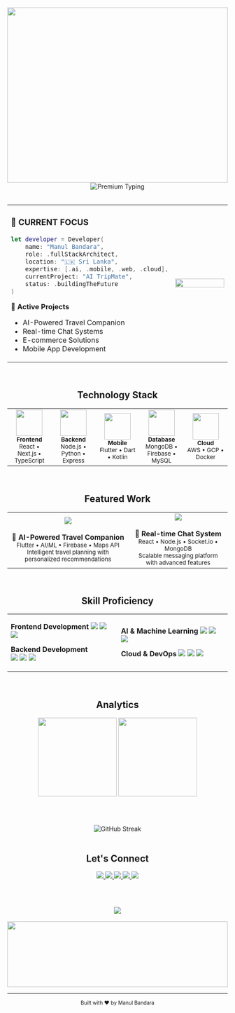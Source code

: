 # 

<div align="center">

<!-- Ultra-Modern Glassmorphism Header -->
<img width="100%" height="400" src="https://capsule-render.vercel.app/api?type=slice&color=gradient&customColorList=14,18,20,24,27&height=400&section=header&text=MANUL%20BANDARA&fontSize=60&fontColor=ffffff&animation=blinking&fontAlignY=30&desc=Software%20Architect%20%E2%80%A2%20AI%20Engineer%20%E2%80%A2%20Digital%20Innovator&descSize=22&descAlignY=55&rotate=2"/>

<!-- Premium Animated Text -->
<img src="https://readme-typing-svg.herokuapp.com?font=SF+Pro+Display&weight=300&size=24&duration=4000&pause=1000&color=667EEA&background=00000000&center=true&vCenter=true&multiline=true&width=600&height=80&lines=Crafting+Digital+Experiences;Building+Tomorrow's+Technology;Transforming+Ideas+into+Reality" alt="Premium Typing"/>

</div>

<br>

<!-- Floating Profile Section -->
<div align="center">
<table>
<tr>
<td width="50%">

### 🎯 **CURRENT FOCUS**

```swift
let developer = Developer(
    name: "Manul Bandara",
    role: .fullStackArchitect,
    location: "🇱🇰 Sri Lanka",
    expertise: [.ai, .mobile, .web, .cloud],
    currentProject: "AI TripMate",
    status: .buildingTheFuture
)
```

**🚀 Active Projects**
- AI-Powered Travel Companion
- Real-time Chat Systems  
- E-commerce Solutions
- Mobile App Development

</td>
<td width="50%">

<img src="https://github-readme-stats.vercel.app/api?username=manulbandara&show_icons=true&theme=transparent&hide_border=true&title_color=667EEA&icon_color=667EEA&text_color=718096&bg_color=00000000" width="100%"/>

</td>
</tr>
</table>
</div>

<br>

<!-- Tech Stack with Modern Cards -->
<div align="center">

## **Technology Stack**

<table>
<tr>
<td align="center" width="20%">
<img src="https://skillicons.dev/icons?i=react,nextjs&theme=light" width="60"/><br>
<sub><b>Frontend</b></sub><br>
<sub>React • Next.js • TypeScript</sub>
</td>
<td align="center" width="20%">
<img src="https://skillicons.dev/icons?i=nodejs,python&theme=light" width="60"/><br>
<sub><b>Backend</b></sub><br>
<sub>Node.js • Python • Express</sub>
</td>
<td align="center" width="20%">
<img src="https://skillicons.dev/icons?i=flutter,dart&theme=light" width="60"/><br>
<sub><b>Mobile</b></sub><br>
<sub>Flutter • Dart • Kotlin</sub>
</td>
<td align="center" width="20%">
<img src="https://skillicons.dev/icons?i=mongodb,firebase&theme=light" width="60"/><br>
<sub><b>Database</b></sub><br>
<sub>MongoDB • Firebase • MySQL</sub>
</td>
<td align="center" width="20%">
<img src="https://skillicons.dev/icons?i=aws,gcp&theme=light" width="60"/><br>
<sub><b>Cloud</b></sub><br>
<sub>AWS • GCP • Docker</sub>
</td>
</tr>
</table>

</div>

<br>

<!-- Featured Project Showcase -->
<div align="center">

## **Featured Work**

<table>
<tr>
<td align="center">
<img src="https://img.shields.io/badge/AI%20TripMate-Live-success?style=for-the-badge&logo=rocket&logoColor=white&color=667EEA"/>
<br><br>
<b>🎯 AI-Powered Travel Companion</b><br>
<sub>Flutter • AI/ML • Firebase • Maps API</sub><br>
<sub>Intelligent travel planning with personalized recommendations</sub>
</td>
<td align="center">
<img src="https://img.shields.io/badge/ChatFlow-Development-orange?style=for-the-badge&logo=message-circle&logoColor=white&color=48BB78"/>
<br><br>
<b>💬 Real-time Chat System</b><br>
<sub>React • Node.js • Socket.io • MongoDB</sub><br>
<sub>Scalable messaging platform with advanced features</sub>
</td>
</tr>
</table>

</div>

<br>

<!-- Skills Progress Bars -->
<div align="center">

## **Skill Proficiency**

<table width="100%">
<tr>
<td width="50%">

**Frontend Development**
<img src="https://progress-bar.dev/95/?scale=100&title=React&width=300&color=61DAFB&suffix=%" />
<img src="https://progress-bar.dev/90/?scale=100&title=TypeScript&width=300&color=3178C6&suffix=%" />
<img src="https://progress-bar.dev/88/?scale=100&title=Flutter&width=300&color=02569B&suffix=%" />

**Backend Development**  
<img src="https://progress-bar.dev/92/?scale=100&title=Node.js&width=300&color=339933&suffix=%" />
<img src="https://progress-bar.dev/87/?scale=100&title=Python&width=300&color=3776AB&suffix=%" />
<img src="https://progress-bar.dev/85/?scale=100&title=Express.js&width=300&color=000000&suffix=%" />

</td>
<td width="50%">

**AI & Machine Learning**
<img src="https://progress-bar.dev/83/?scale=100&title=TensorFlow&width=300&color=FF6F00&suffix=%" />
<img src="https://progress-bar.dev/78/?scale=100&title=OpenAI%20API&width=300&color=412991&suffix=%" />
<img src="https://progress-bar.dev/80/?scale=100&title=Computer%20Vision&width=300&color=5C3EE8&suffix=%" />

**Cloud & DevOps**
<img src="https://progress-bar.dev/89/?scale=100&title=AWS&width=300&color=FF9900&suffix=%" />
<img src="https://progress-bar.dev/85/?scale=100&title=Docker&width=300&color=2496ED&suffix=%" />
<img src="https://progress-bar.dev/82/?scale=100&title=Firebase&width=300&color=FFCA28&suffix=%" />

</td>
</tr>
</table>

</div>

<br>

<!-- GitHub Analytics -->
<div align="center">

## **Analytics**

<img height="180em" src="https://github-readme-stats.vercel.app/api?username=manulbandara&show_icons=true&theme=transparent&hide_border=true&title_color=667EEA&icon_color=667EEA&text_color=718096&bg_color=00000000&include_all_commits=true&count_private=true"/>
<img height="180em" src="https://github-readme-stats.vercel.app/api/top-langs/?username=manulbandara&layout=compact&theme=transparent&hide_border=true&title_color=667EEA&text_color=718096&bg_color=00000000&langs_count=8"/>

<br><br>

<img src="https://github-readme-streak-stats.herokuapp.com/?user=manulbandara&theme=transparent&hide_border=true&stroke=667EEA&ring=667EEA&fire=667EEA&currStreakLabel=718096&sideLabels=718096&currStreakNum=667EEA&dates=718096&sideNums=667EEA&background=00000000" alt="GitHub Streak"/>

</div>

<br>

<!-- Connect Section -->
<div align="center">

## **Let's Connect**

<a href="mailto:manulbandara@gmail.com">
<img src="https://img.shields.io/badge/-Email-EA4335?style=flat-square&logo=gmail&logoColor=white&labelColor=EA4335"/>
</a>
<a href="https://linkedin.com/in/manul-bandara">
<img src="https://img.shields.io/badge/-LinkedIn-0A66C2?style=flat-square&logo=linkedin&logoColor=white&labelColor=0A66C2"/>
</a>
<a href="https://twitter.com/manulbandara">
<img src="https://img.shields.io/badge/-Twitter-1DA1F2?style=flat-square&logo=twitter&logoColor=white&labelColor=1DA1F2"/>
</a>
<a href="https://instagram.com/manul_winsuka">
<img src="https://img.shields.io/badge/-Instagram-E4405F?style=flat-square&logo=instagram&logoColor=white&labelColor=E4405F"/>
</a>
<a href="https://youtube.com/c/manulbandara">
<img src="https://img.shields.io/badge/-YouTube-FF0000?style=flat-square&logo=youtube&logoColor=white&labelColor=FF0000"/>
</a>

<br><br>

<img src="https://komarev.com/ghpvc/?username=manulbandara&style=flat-square&color=667EEA&label=Profile+Views"/>

</div>

<br>

<!-- Footer -->
<img width="100%" height="150" src="https://capsule-render.vercel.app/api?type=waving&color=gradient&customColorList=14,18,20,24,27&height=150&section=footer"/>

---

<div align="center">
<sub>Built with ❤️ by Manul Bandara</sub>
</div>

